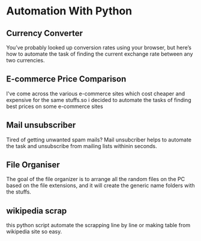 # Automation With Python

## Currency Converter
You’ve probably looked up conversion rates using your browser, but here’s how to automate the task of finding the current exchange rate between any two currencies.

## E-commerce Price Comparison
I've come across the various e-commerce sites which cost cheaper and expensive for the same stuffs.so i decided to automate the tasks of finding best prices on some e-commerce sites

## Mail unsubscriber
 Tired of getting unwanted spam mails? Mail unsubcriber helps to automate the task and unsubscribe from mailing lists withinin seconds.
 
## File Organiser
The goal of the file organizer is to arrange all the random files on the PC based on the file extensions, and it will create the generic name folders with the stuffs.

## wikipedia scrap
this python script automate the scrapping line by line or making table from wikipedia site so easy.
